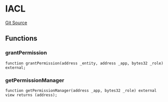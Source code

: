 # IACL
[Git Source](https://github.com/lidofinance/community-staking-module/blob/86cbb28dad521bfac5576c8a7b405bc33b32f44d/src/interfaces/IACL.sol)


## Functions
### grantPermission


```solidity
function grantPermission(address _entity, address _app, bytes32 _role) external;
```

### getPermissionManager


```solidity
function getPermissionManager(address _app, bytes32 _role) external view returns (address);
```

